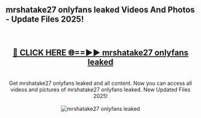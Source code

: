 <h2>mrshatake27 onlyfans leaked Videos And Photos - Update Files 2025!</h2>
<br>
<div align="center">
<h2><a href="https://linkcuts.com/hfmhzwbr" rel="nofollow">🔴 CLICK HERE 🌐==►► mrshatake27 onlyfans leaked</a></h2>
<br>
Get mrshatake27 onlyfans leaked and all content. Now you can access all videos and pictures of mrshatake27 onlyfans leaked. New Updated Files 2025!
<br>
<br>
<a href="https://linkcuts.com/hfmhzwbr" rel="nofollow" data-target="animated-image.originalLink"><img src="https://i.ibb.co.com/WyWwxjT/player-gif2.gif" alt="mrshatake27 onlyfans leaked" style="max-width: 100%; display: inline-block;" data-target="animated-image.originalImage"></a>
</div>
<br>